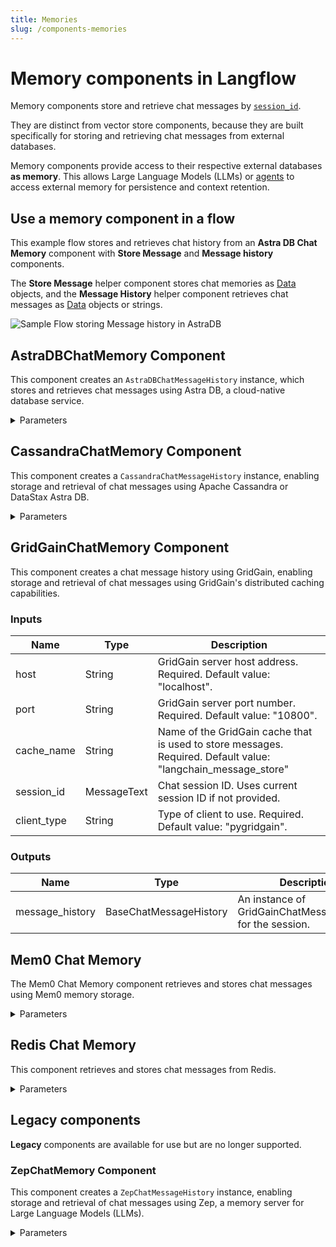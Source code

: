 ```yaml
---
title: Memories
slug: /components-memories
---
```


# Memory components in Langflow

Memory components store and retrieve chat messages by [`session_id`](/session-id).

They are distinct from vector store components, because they are built specifically for storing and retrieving chat messages from external databases.

Memory components provide access to their respective external databases **as memory**. This allows Large Language Models (LLMs) or [agents](/components-agents) to access external memory for persistence and context retention.

## Use a memory component in a flow

This example flow stores and retrieves chat history from an **Astra DB Chat Memory** component with **Store Message** and **Message history** components.

The **Store Message** helper component stores chat memories as [Data](/concepts-objects) objects, and the **Message History** helper component retrieves chat messages as [Data](/concepts-objects) objects or strings.

![Sample Flow storing Message history in AstraDB](/img/astra_db_chat_memory_rounded.png)

## AstraDBChatMemory Component

This component creates an `AstraDBChatMessageHistory` instance, which stores and retrieves chat messages using Astra DB, a cloud-native database service.

<details>
<summary>Parameters</summary>

**Inputs**

| Name             | Type          | Description                                                           |
|------------------|---------------|-----------------------------------------------------------------------|
| collection_name  | String        | The name of the Astra DB collection for storing messages. Required. |
| token            | SecretString  | The authentication token for Astra DB access. Required. |
| api_endpoint     | SecretString  | The API endpoint URL for the Astra DB service. Required. |
| namespace        | String        | The optional namespace within Astra DB for the collection. |
| session_id       | MessageText   | The unique identifier for the chat session. Uses the current session ID if not provided. |

**Outputs**

| Name            | Type                    | Description                                               |
|-----------------|-------------------------|-----------------------------------------------------------|
| message_history | BaseChatMessageHistory  | An instance of AstraDBChatMessageHistory for the session. |

</details>

## CassandraChatMemory Component

This component creates a `CassandraChatMessageHistory` instance, enabling storage and retrieval of chat messages using Apache Cassandra or DataStax Astra DB.

<details>
<summary>Parameters</summary>

**Inputs**

| Name           | Type          | Description                                                                   |
|----------------|---------------|-------------------------------------------------------------------------------|
| database_ref   | MessageText   | The contact points for the Cassandra database or Astra DB database ID. Required. |
| username       | MessageText   | The username for Cassandra. Leave empty for Astra DB. |
| token          | SecretString  | The password for Cassandra or the token for Astra DB. Required. |
| keyspace       | MessageText   | The keyspace in Cassandra or namespace in Astra DB. Required. |
| table_name     | MessageText   | The name of the table or collection for storing messages. Required. |
| session_id     | MessageText   | The unique identifier for the chat session. Optional. |
| cluster_kwargs | Dictionary    | Additional keyword arguments for the Cassandra cluster configuration. Optional. |

**Outputs**

| Name            | Type                    | Description                                                  |
|-----------------|-------------------------|--------------------------------------------------------------|
| message_history | BaseChatMessageHistory  | An instance of CassandraChatMessageHistory for the session. |

</details>

## GridGainChatMemory Component

This component creates a chat message history using GridGain, enabling storage and retrieval of chat messages using GridGain's distributed caching capabilities.

### Inputs

| Name         | Type          | Description                                                           |
|--------------|---------------|-----------------------------------------------------------------------|
| host         | String        | GridGain server host address. Required. Default value: "localhost".        |
| port         | String        | GridGain server port number. Required. Default value: "10800".            |
| cache_name   | String        | Name of the GridGain cache that is used to store messages. Required. Default value: "langchain_message_store" |
| session_id   | MessageText   | Chat session ID. Uses current session ID if not provided.             |
| client_type  | String        | Type of client to use. Required. Default value: "pygridgain".                     |


### Outputs

| Name            | Type                    | Description                                               |
|-----------------|-------------------------|-----------------------------------------------------------|
| message_history | BaseChatMessageHistory  | An instance of GridGainChatMessageHistory for the session. |

## Mem0 Chat Memory

The Mem0 Chat Memory component retrieves and stores chat messages using Mem0 memory storage.

<details>
<summary>Parameters</summary>

**Inputs**

| Name | Display Name | Info |
|------|--------------|------|
| mem0_config | Mem0 Configuration | The configuration dictionary for initializing the Mem0 memory instance. |
| ingest_message | Message to Ingest | The message content to be ingested into Mem0 memory. |
| existing_memory | Existing Memory Instance | An optional existing Mem0 memory instance. |
| user_id | User ID | The identifier for the user associated with the messages. |
| search_query | Search Query | The input text for searching related memories in Mem0. |
| mem0_api_key | Mem0 API Key | The API key for the Mem0 platform. Leave empty to use the local version. |
| metadata | Metadata | The additional metadata to associate with the ingested message. |
| openai_api_key | OpenAI API Key | The API key for OpenAI. Required when using OpenAI embeddings without a provided configuration. |

**Outputs**

| Name | Display Name | Info |
|------|--------------|------|
| memory | Mem0 Memory | The resulting Mem0 Memory object after ingesting data. |
| search_results | Search Results | The search results from querying Mem0 memory. |

</details>

## Redis Chat Memory

This component retrieves and stores chat messages from Redis.

<details>
<summary>Parameters</summary>

**Inputs**

| Name | Display Name | Info |
|------|--------------|------|
| host | hostname | The IP address or hostname. |
| port | port | The Redis Port Number. |
| database | database | The Redis database. |
| username | Username | The Redis username. |
| password | Password | The password for the username. |
| key_prefix | Key prefix | The key prefix. |
| session_id | Session ID | The unique session identifier for the message. |

**Outputs**

| Name | Display Name | Info |
|------|--------------|------|
| memory | Memory | The Redis chat message history object. |

</details>

## Legacy components

**Legacy** components are available for use but are no longer supported.

### ZepChatMemory Component

This component creates a `ZepChatMessageHistory` instance, enabling storage and retrieval of chat messages using Zep, a memory server for Large Language Models (LLMs).

<details>
<summary>Parameters</summary>

**Inputs**

| Name          | Type          | Description                                               |
|---------------|---------------|-----------------------------------------------------------|
| url           | MessageText   | The URL of the Zep instance. Required. |
| api_key       | SecretString  | The API Key for authentication with the Zep instance. |
| api_base_path | Dropdown      | The API version to use. Options include api/v1 or api/v2. |
| session_id    | MessageText   | The unique identifier for the chat session. Optional. |

**Outputs**

| Name            | Type                    | Description                                           |
|-----------------|-------------------------|-------------------------------------------------------|
| message_history | BaseChatMessageHistory  | An instance of ZepChatMessageHistory for the session. |

</details>